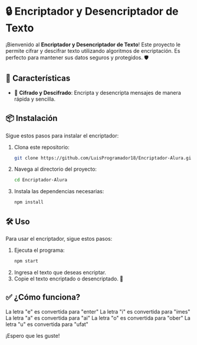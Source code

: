 # 🔒 Encriptador y Desencriptador de Texto

¡Bienvenido al **Encriptador y Desencriptador de Texto**! Este proyecto le permite cifrar y descifrar texto utilizando algoritmos de encriptación. Es perfecto para mantener sus datos seguros y protegidos. 🛡️

## 🚀 Características

- 🔑 **Cifrado y Descifrado**: Encripta y desencripta mensajes de manera rápida y sencilla.

## 📦 Instalación

Sigue estos pasos para instalar el encriptador:

1. Clona este repositorio:
    ```bash
    git clone https://github.com/LuisProgramador18/Encriptador-Alura.git
    ```
2. Navega al directorio del proyecto:
    ```bash
    cd Encriptador-Alura
    ```
3. Instala las dependencias necesarias:
    ```bash
    npm install
    ```

## 🛠️ Uso

Para usar el encriptador, sigue estos pasos:

1. Ejecuta el programa:
    ```bash
    npm start
    ```
2. Ingresa el texto que deseas encriptar.
3. Copie el texto encriptado o desencriptado. 🎉

## ✅ ¿Cómo funciona?
La letra "e" es convertida para "enter"
La letra "i" es convertida para "imes"
La letra "a" es convertida para "ai"
La letra "o" es convertida para "ober"
La letra "u" es convertida para "ufat"

¡Espero que les guste!
